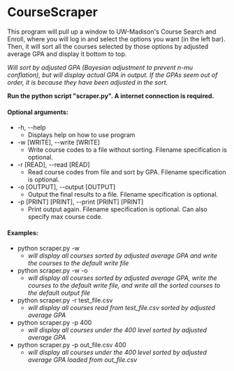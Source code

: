 # CourseScraper

This program will pull up a window to UW-Madison's Course Search and Enroll, where you will log in and select the options you want (in the left bar). Then, it will sort all the courses selected by those options by adjusted average GPA and display it bottom to top.

*Will sort by adjusted GPA (Bayesian adjustment to prevent n-mu conflation), but will display actual GPA in output. If the GPAs seem out of order, it is because they have been adjusted in the sort.*


**Run the python script "scraper.py". A internet connection is required.**

#### Optional arguments:
+  -h, --help
    + Displays help on how to use program
+  -w [WRITE], --write [WRITE]
    + Write course codes to a file without sorting. Filename specification is optional.
+  -r [READ], --read [READ]
    + Read course codes from file and sort by GPA. Filename specification is optional.
+  -o [OUTPUT], --output [OUTPUT]
    + Output the final results to a file. Filename specification is optional.
+  -p [PRINT] [PRINT], --print [PRINT] [PRINT]
    + Print output again. Filename specification is optional. Can also specify max course code.

#### Examples:

+ python scraper.py -w
    + *will display all courses sorted by adjusted average GPA and write the courses to the default write file*
+ python scraper.py -w -o
    + *will display all courses sorted by adjusted average GPA, write the courses to the default write file, and write all the sorted courses to the default output file*
+ python scraper.py -r test_file.csv
    + *will display all courses read from test_file.csv sorted by adjusted average GPA*
+ python scraper.py -p 400
    + *will display all courses under the 400 level sorted by adjusted average GPA*
+ python scraper.py -p out_file.csv 400
    + *will display all courses under the 400 level sorted by adjusted average GPA loaded from out_file.csv*
